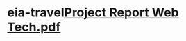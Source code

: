 # eia-travel[Project Report Web Tech.pdf](https://github.com/eliasblake55/eia-travel/files/10420571/Project.Report.Web.Tech.pdf)
